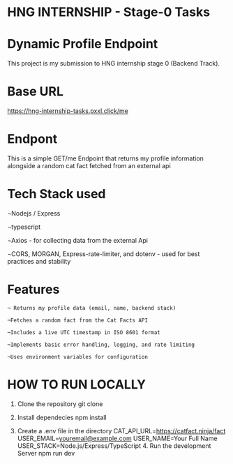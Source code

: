 #    HNG INTERNSHIP - Stage-0 Tasks

#     Dynamic Profile Endpoint 
   
   This project is my submission to HNG internship stage 0 (Backend Track).

# Base URL
https://hng-internship-tasks.pxxl.click/me
# Endpont

   This is  a simple GET/me Endpoint that returns my profile information alongside a random cat fact fetched from an external api


#   Tech Stack used
   
   ¬Nodejs / Express
   
   ¬typescript
   
   ¬Axios - for collecting data from the external Api
   
   ¬CORS, MORGAN, Express-rate-limiter, and dotenv - used for best practices and stability


#   Features 
    
    ¬ Returns my profile data (email, name, backend stack)
    
    ¬Fetches a random fact from the Cat Facts API
    
    ¬Includes a live UTC timestamp in ISO 8601 format
    
    ¬Implements basic error handling, logging, and rate limiting
    
    ¬Uses environment variables for configuration

   

# HOW TO RUN LOCALLY 
   1. Clone the repository 
        git clone <repo url>

   2. Install dependecies
        npm install 

   3. Create a .env file in the directory 
        CAT_API_URL=https://catfact.ninja/fact
        USER_EMAIL=youremail@example.com
        USER_NAME=Your Full Name
        USER_STACK=Node.js/Express/TypeScript
    4. Run the development Server
        npm run dev


   
